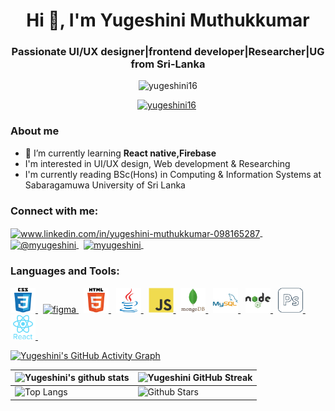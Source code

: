 <h1 align="center">Hi 👋, I'm Yugeshini Muthukkumar</h1>
<h3 align="center">Passionate UI/UX designer|frontend developer|Researcher|UG from Sri-Lanka</h3>

<p align="center"> <img src="https://komarev.com/ghpvc/?username=yugeshini16&label=Profile%20views&color=0e75b6&style=flat" alt="yugeshini16" /> </p>

<p align="center"> <a href="https://github.com/ryo-ma/github-profile-trophy"><img src="https://github-profile-trophy.vercel.app/?username=yugeshini16" alt="yugeshini16"/></a>&nbsp </p>

### About me

- 🌱 I’m currently learning **React native,Firebase**
- I'm interested in UI/UX design, Web development & Researching
- I'm currently reading BSc(Hons) in Computing & Information Systems at Sabaragamuwa University of Sri Lanka



<!-- BLOG-POST-LIST:START -->
<!-- BLOG-POST-LIST:END -->

<h3 align="left">Connect with me:</h3>
<p align="left">
  
  <a href="https://linkedin.com/in/www.linkedin.com/in/yugeshini-muthukkumar-098165287" target="blank">
    <img align="center" src="https://raw.githubusercontent.com/rahuldkjain/github-profile-readme-generator/master/src/images/icons/Social/linked-in-alt.svg" alt="www.linkedin.com/in/yugeshini-muthukkumar-098165287" height="40" width="40" border-radius="10"/>
  </a> &nbsp
  
<a href="https://medium.com/@myugeshini" target="blank">
  <img align="center" src="https://raw.githubusercontent.com/rahuldkjain/github-profile-readme-generator/master/src/images/icons/Social/medium.svg" alt="@myugeshini" height="40" width="40"/>
</a> &nbsp

<a href="https://www.hackerrank.com/myugeshini" target="blank">
  <img align="center" src="https://raw.githubusercontent.com/rahuldkjain/github-profile-readme-generator/master/src/images/icons/Social/hackerrank.svg" alt="myugeshini" height="40" width="40"/>
</a> &nbsp
</p>

<h3 align="left">Languages and Tools:</h3>
<p align="left"> 
  <a href="https://www.w3schools.com/css/" target="_blank" rel="noreferrer">
    <img src="https://raw.githubusercontent.com/devicons/devicon/master/icons/css3/css3-original-wordmark.svg" alt="css3" width="40" height="40" /> 
  </a> &nbsp
  
  <a href="https://www.figma.com/" target="_blank" rel="noreferrer"> 
    <img src="https://www.vectorlogo.zone/logos/figma/figma-icon.svg" alt="figma" width="40" height="40"/> 
  </a> &nbsp
  
  <a href="https://www.w3.org/html/" target="_blank" rel="noreferrer">
    <img src="https://raw.githubusercontent.com/devicons/devicon/master/icons/html5/html5-original-wordmark.svg" alt="html5" width="40" height="40"/> 
  </a> &nbsp
  
  <a href="https://www.java.com" target="_blank" rel="noreferrer"> 
    <img src="https://raw.githubusercontent.com/devicons/devicon/master/icons/java/java-original.svg" alt="java" width="40" height="40"/> 
  </a> &nbsp
  
  <a href="https://developer.mozilla.org/en-US/docs/Web/JavaScript" target="_blank" rel="noreferrer"> 
    <img src="https://raw.githubusercontent.com/devicons/devicon/master/icons/javascript/javascript-original.svg" alt="javascript" width="40" height="40"/> 
  </a> &nbsp
  
  <a href="https://www.mongodb.com/" target="_blank" rel="noreferrer"> 
    <img src="https://raw.githubusercontent.com/devicons/devicon/master/icons/mongodb/mongodb-original-wordmark.svg" alt="mongodb" width="40" height="40"/> 
  </a> &nbsp
  
  <a href="https://www.mysql.com/" target="_blank" rel="noreferrer"> 
    <img src="https://raw.githubusercontent.com/devicons/devicon/master/icons/mysql/mysql-original-wordmark.svg" alt="mysql" width="40" height="40"/> 
  </a> &nbsp
  
  <a href="https://nodejs.org" target="_blank" rel="noreferrer"> 
    <img src="https://raw.githubusercontent.com/devicons/devicon/master/icons/nodejs/nodejs-original-wordmark.svg" alt="nodejs" width="40" height="40"/> 
  </a> &nbsp
  
  <a href="https://www.photoshop.com/en" target="_blank" rel="noreferrer"> 
    <img src="https://raw.githubusercontent.com/devicons/devicon/master/icons/photoshop/photoshop-line.svg" alt="photoshop" width="40" height="40"/> 
  </a> &nbsp
  
  <a href="https://reactjs.org/" target="_blank" rel="noreferrer"> 
    <img src="https://raw.githubusercontent.com/devicons/devicon/master/icons/react/react-original-wordmark.svg" alt="react" width="40" height="40"/> 
  </a> &nbsp
  
  </p>

[![Yugeshini's GitHub Activity Graph](https://activity-graph.herokuapp.com/graph?username=Yugeshini16&theme=tokyonight)](https://git.io/praveenscience)

| ![Yugeshini's github stats](https://github-readme-stats.vercel.app/api?username=Yugeshini16&show_icons=true&theme=tokyonight) | ![Yugeshini GitHub Streak](https://github-readme-streak-stats.herokuapp.com/?user=Yugeshini16&theme=tokyonight) |
| --- | --- |
| ![Top Langs](https://github-readme-stats.vercel.app/api/top-langs/?username=Yugeshini16&theme=tokyonight) | ![Github Stars](https://github-readme-stats.vercel.app/api?username=Yugeshini16&show_icons=true&locale=en&count_private=true&hide_rank=true&custom_title=My%20GitHub%20Stats&disable_animations=true&theme=tokyonight) |
